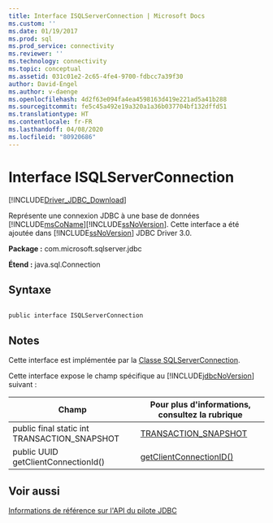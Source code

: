 ```yaml
---
title: Interface ISQLServerConnection | Microsoft Docs
ms.custom: ''
ms.date: 01/19/2017
ms.prod: sql
ms.prod_service: connectivity
ms.reviewer: ''
ms.technology: connectivity
ms.topic: conceptual
ms.assetid: 031c01e2-2c65-4fe4-9700-fdbcc7a39f30
author: David-Engel
ms.author: v-daenge
ms.openlocfilehash: 4d2f63e094fa4ea4598163d419e221ad5a41b288
ms.sourcegitcommit: fe5c45a492e19a320a1a36b037704bf132dffd51
ms.translationtype: HT
ms.contentlocale: fr-FR
ms.lasthandoff: 04/08/2020
ms.locfileid: "80920686"
---
```

# <a name="isqlserverconnection-interface"></a>Interface ISQLServerConnection
[!INCLUDE[Driver_JDBC_Download](../../../includes/driver_jdbc_download.md)]

  Représente une connexion JDBC à une base de données [!INCLUDE[msCoName](../../../includes/msconame_md.md)][!INCLUDE[ssNoVersion](../../../includes/ssnoversion-md.md)]. Cette interface a été ajoutée dans [!INCLUDE[ssNoVersion](../../../includes/ssnoversion-md.md)] JDBC Driver 3.0.  
  
 **Package :** com.microsoft.sqlserver.jdbc  
  
 **Étend :** java.sql.Connection  
  
## <a name="syntax"></a>Syntaxe  
  
```  
  
public interface ISQLServerConnection  
```  
  
## <a name="remarks"></a>Notes  
 Cette interface est implémentée par la [Classe SQLServerConnection](../../../connect/jdbc/reference/sqlserverconnection-class.md).  
  
 Cette interface expose le champ spécifique au [!INCLUDE[jdbcNoVersion](../../../includes/jdbcnoversion_md.md)] suivant :  
  
|Champ|Pour plus d'informations, consultez la rubrique|  
|-----------|-------------------------------|  
|public final static int TRANSACTION_SNAPSHOT|[TRANSACTION_SNAPSHOT](../../../connect/jdbc/reference/transaction-snapshot-field-sqlserverconnection.md)|  
|public UUID getClientConnectionId()|[getClientConnectionID()](../../../connect/jdbc/reference/getclientconnectionid-method-sqlserverconnection.md)|  
  
## <a name="see-also"></a>Voir aussi  
 [Informations de référence sur l'API du pilote JDBC](../../../connect/jdbc/reference/jdbc-driver-api-reference.md)  
  
  
